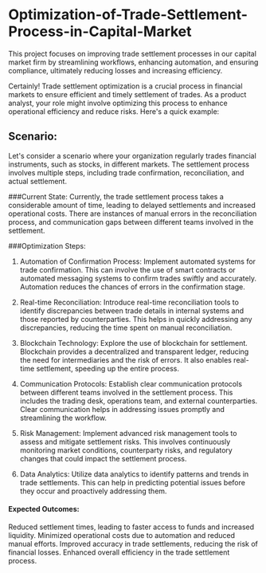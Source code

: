 # Optimization-of-Trade-Settlement-Process-in-Capital-Market
This project focuses on improving trade settlement processes in our capital market firm by streamlining workflows, enhancing automation, and ensuring compliance, ultimately reducing losses and increasing efficiency.

Certainly! Trade settlement optimization is a crucial process in financial markets to ensure efficient and timely settlement of trades. As a product analyst, your role might involve optimizing this process to enhance operational efficiency and reduce risks. Here's a quick example:

## Scenario:
Let's consider a scenario where your organization regularly trades financial instruments, such as stocks, in different markets. The settlement process involves multiple steps, including trade confirmation, reconciliation, and actual settlement.

###Current State:
Currently, the trade settlement process takes a considerable amount of time, leading to delayed settlements and increased operational costs. There are instances of manual errors in the reconciliation process, and communication gaps between different teams involved in the settlement.

###Optimization Steps:

1) Automation of Confirmation Process:
Implement automated systems for trade confirmation. This can involve the use of smart contracts or automated messaging systems to confirm trades swiftly and accurately. Automation reduces the chances of errors in the confirmation stage.

2) Real-time Reconciliation:
Introduce real-time reconciliation tools to identify discrepancies between trade details in internal systems and those reported by counterparties. This helps in quickly addressing any discrepancies, reducing the time spent on manual reconciliation.

3) Blockchain Technology:
Explore the use of blockchain for settlement. Blockchain provides a decentralized and transparent ledger, reducing the need for intermediaries and the risk of errors. It also enables real-time settlement, speeding up the entire process.

4) Communication Protocols:
Establish clear communication protocols between different teams involved in the settlement process. This includes the trading desk, operations team, and external counterparties. Clear communication helps in addressing issues promptly and streamlining the workflow.

5) Risk Management:
Implement advanced risk management tools to assess and mitigate settlement risks. This involves continuously monitoring market conditions, counterparty risks, and regulatory changes that could impact the settlement process.

5) Data Analytics:
Utilize data analytics to identify patterns and trends in trade settlements. This can help in predicting potential issues before they occur and proactively addressing them.

#### Expected Outcomes:

Reduced settlement times, leading to faster access to funds and increased liquidity.
Minimized operational costs due to automation and reduced manual efforts.
Improved accuracy in trade settlements, reducing the risk of financial losses.
Enhanced overall efficiency in the trade settlement process.
